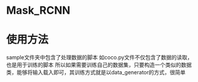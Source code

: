 # Mask_RCNN
# 使用方法
sample文件夹中包含了处理数据的脚本
如coco.py文件不仅包含了数据的读取，也是用于训练的脚本
所以如果需要训练自己的数据集，只要构造一个类似的数据类，能够将输入载入即可，其训练方式就是以data_generator的方式，很简单
